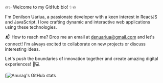 🔥✨ Welcome to my GitHub bio! ✨🔥

I'm Denilson Uariua, a passionate developer with a keen interest in ReactJS and JavaScript. I love crafting dynamic and interactive web applications using these technologies.

📬 How to reach me? Drop me an email at denuariua@gmail.com and let's connect! I'm always excited to collaborate on new projects or discuss interesting ideas.

Let's push the boundaries of innovation together and create amazing digital experiences! 🚀💻

[![Anurag's GitHub stats](https://github-readme-stats.vercel.app/api?username=denilsonUariua&show_icons=true&theme=radical)
